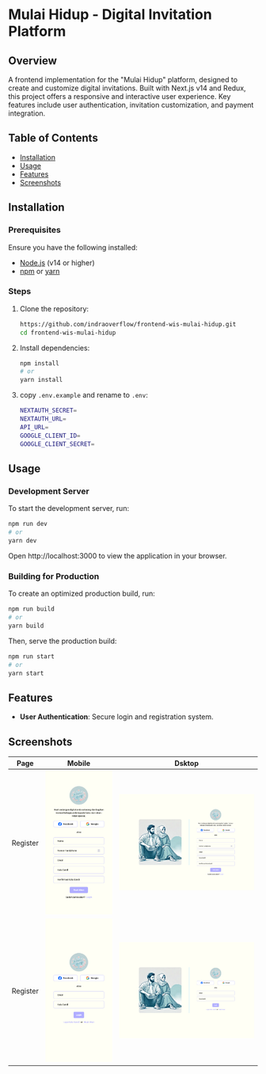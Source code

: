 # Mulai Hidup - Digital Invitation Platform

## Overview

A frontend implementation for the "Mulai Hidup" platform, designed to create and customize digital invitations. Built with Next.js v14 and Redux, this project offers a responsive and interactive user experience. Key features include user authentication, invitation customization, and payment integration.

## Table of Contents

- [Installation](#installation)
- [Usage](#usage)
- [Features](#features)
- [Screenshots](#screenshots)

## Installation

### Prerequisites

Ensure you have the following installed:

- [Node.js](https://nodejs.org/) (v14 or higher)
- [npm](https://www.npmjs.com/) or [yarn](https://yarnpkg.com/)

### Steps

1. Clone the repository:

   ```bash
   https://github.com/indraoverflow/frontend-wis-mulai-hidup.git
   cd frontend-wis-mulai-hidup
   ```

2. Install dependencies:

   ```bash
   npm install
   # or
   yarn install
   ```

3. copy `.env.example` and rename to `.env`:

   ```bash
   NEXTAUTH_SECRET=
   NEXTAUTH_URL=
   API_URL=
   GOOGLE_CLIENT_ID=
   GOOGLE_CLIENT_SECRET=
   ```

## Usage

### Development Server

To start the development server, run:

```bash
npm run dev
# or
yarn dev
```

Open http://localhost:3000 to view the application in your browser.

### Building for Production

To create an optimized production build, run:

```bash
npm run build
# or
yarn build
```

Then, serve the production build:

```bash
npm run start
# or
yarn start
```

## Features

- **User Authentication**: Secure login and registration system.

## Screenshots

| Page     | Mobile                                                | Dsktop                                                 |
| -------- | ----------------------------------------------------- | ------------------------------------------------------ |
| Register | ![Register](./public/images/docs/register-mobile.png) | ![Register](./public/images/docs/register-desktop.png) |
| Register | ![Register](./public/images/docs/login-mobile.png)    | ![Register](./public/images/docs/login-desktop.png)    |

<!--
![Home Page](url-to-image)
![Invitation Customization](url-to-image)
-->
